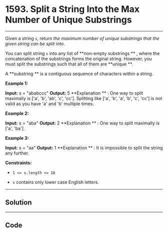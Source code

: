 # 1593. Split a String Into the Max Number of Unique Substrings

---

Given a string `s`, return _the maximum  number of unique substrings that the given string can be split into_.

You can split string `s` into any list of **non-empty substrings ** , where the concatenation of the substrings forms the original string. However, you must split the substrings such that all of them are **unique **.

A **substring ** is a contiguous sequence of characters within a string.

 

**Example 1:**


**Input:** s = "ababccc"
**Output:** 5
**Explanation ** : One way to split maximally is ['a', 'b', 'ab', 'c', 'cc']. Splitting like ['a', 'b', 'a', 'b', 'c', 'cc'] is not valid as you have 'a' and 'b' multiple times.


**Example 2:**


**Input:** s = "aba"
**Output:** 2
**Explanation ** : One way to split maximally is ['a', 'ba'].


**Example 3:**


**Input:** s = "aa"
**Output:** 1
**Explanation ** : It is impossible to split the string any further.


 

**Constraints:**

  * `1 <= s.length <= 16`

  * `s` contains only lower case English letters.

---

## Solution



---

## Code
```python


```